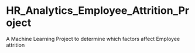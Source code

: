 # HR_Analytics_Employee_Attrition_Project
A Machine Learning Project to determine which factors affect Employee attrition
